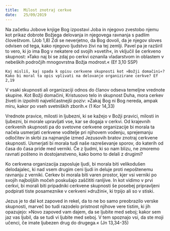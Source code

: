 ```yaml
---
title:  Milost znotraj cerkve
date:   25/09/2019
---
```


Na začetku Jobove knjige Bog izpostavi Joba in njegovo zvestobo njemu kot prikaz dobrote Božjega delovanja in njegovega ravnanja s padlim človeštvom. (Job 1,8) Zdi se neverjetno, da Bog dovoli, da je njegov sloves odvisen od tega, kako njegovo ljudstvo živi na tej zemlji. Pavel pa je razširil to vero, ki jo ima Bog v nekatere od svojih »svetih«, in vključil še cerkveno skupnost: »Tako naj bi se zdaj po cerkvi oznanila vladarstvom in oblastem v nebeških področjih mnogovrstna Božja modrost.« (Ef 3,10 SSP)

`Kaj misliš, kaj spada k opisu cerkvene skupnosti kot »Božji domačini«? Kako bi moral ta opis vplivati na delovanje organizirane cerkve? Ef 2,19`

V vsaki skupnosti ali organizaciji odnos do članov odseva temeljne vrednote skupine. Kot Božji domačini, Kristusovo telo in skupnost Duha, mora cerkev živeti in izpolniti najveličastnejši poziv: »Zakaj Bog ni Bog nereda, ampak miru, kakor po vseh svetniških zborih.« (1 Kor 14,33)

Vrednote pravice, milosti in ljubezni, ki se kažejo v Božji pravici, milosti in ljubezni, bi morale upravljati vse, kar se dogaja v cerkvi. Od krajevnih cerkvenih skupnosti pa do svetovne cerkvene organizacije bi morala ta načela usmerjati cerkvene voditelje pri njihovem vodenju, sprejemanju odločitev in skrbi za najmanjše izmed Jezusovih bratov znotraj cerkvene skupnosti. Usmerjati bi morala tudi naše razreševanje sporov, do katerih od časa do časa pride med verniki. Če z ljudmi, ki so nam blizu, ne zmoremo ravnati pošteno in dostojanstveno, kako bomo to delali z drugimi?

Ko cerkvena organizacija zaposluje ljudi, bi morala biti velikodušen delodajalec, ki nad vsem drugim ceni ljudi in deluje proti nepoštenemu ravnanju z verniki. Cerkev bi morala biti varen prostor, kjer vsi verniki po svojih najboljših močeh poskušajo zaščititi ranljive. In kot vidimo v prvi cerkvi, bi morali biti pripadniki cerkvene skupnosti še posebej pripravljeni podpirati tiste posameznike v cerkveni »družini«, ki trpijo ali so v stiski.

Jezus je to dal kot zapoved in rekel, da to ne bo samo preobrazilo verske skupnosti, marveč bo tudi razodelo pristnost njihove vere tistim, ki jih opazujejo: »Novo zapoved vam dajem, da se ljubite med seboj; kakor sem jaz vas ljubil, da se tudi vi ljubite med seboj. V tem spoznajo vsi, da ste moji učenci, če imate ljubezen drug do drugega.« (Jn 13,34-35)
